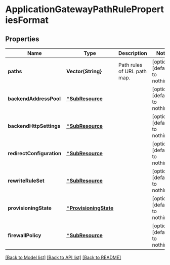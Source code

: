 # ApplicationGatewayPathRulePropertiesFormat


## Properties
Name | Type | Description | Notes
------------ | ------------- | ------------- | -------------
**paths** | **Vector{String}** | Path rules of URL path map. | [optional] [default to nothing]
**backendAddressPool** | [***SubResource**](SubResource.md) |  | [optional] [default to nothing]
**backendHttpSettings** | [***SubResource**](SubResource.md) |  | [optional] [default to nothing]
**redirectConfiguration** | [***SubResource**](SubResource.md) |  | [optional] [default to nothing]
**rewriteRuleSet** | [***SubResource**](SubResource.md) |  | [optional] [default to nothing]
**provisioningState** | [***ProvisioningState**](ProvisioningState.md) |  | [optional] [default to nothing]
**firewallPolicy** | [***SubResource**](SubResource.md) |  | [optional] [default to nothing]


[[Back to Model list]](../README.md#models) [[Back to API list]](../README.md#api-endpoints) [[Back to README]](../README.md)


